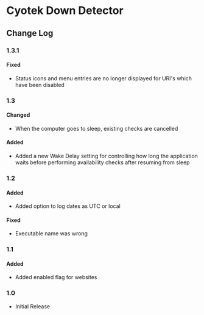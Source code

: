 Cyotek Down Detector
=====================

Change Log
----------

### 1.3.1

#### Fixed

* Status icons and menu entries are no longer displayed for
  URI's which have been disabled

### 1.3

#### Changed

* When the computer goes to sleep, existing checks are cancelled

#### Added

* Added a new Wake Delay setting for controlling how long the
  application waits before performing availability checks after
  resuming from sleep

### 1.2

#### Added

* Added option to log dates as UTC or local

#### Fixed

* Executable name was wrong

### 1.1

#### Added

* Added enabled flag for websites

### 1.0

* Initial Release
